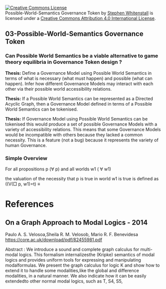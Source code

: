 
<a rel="license" href="http://creativecommons.org/licenses/by/4.0/"><img alt="Creative Commons License" style="border-width:0" src="https://i.creativecommons.org/l/by/4.0/88x31.png" /></a><br /><span xmlns:dct="http://purl.org/dc/terms/" href="http://purl.org/dc/dcmitype/Text" property="dct:title" rel="dct:type">Possible-World-Semantics Governance Token</span> by <a xmlns:cc="http://creativecommons.org/ns#" href="https://github.com/Quality-Assurance-DAO" property="cc:attributionName" rel="cc:attributionURL">Stephen Whitenstall</a> is licensed under a <a rel="license" href="http://creativecommons.org/licenses/by/4.0/">Creative Commons Attribution 4.0 International License</a>.

## 03-Possible-World-Semantics Governance Token

### Can Possible World Semantics be a viable alternative to game theory equilibria in Governance Token design ?

**Thesis:** Define a Governance Model using Possible World Semantics in terms of what is necessary (what must happen) and possible (what can happen). Infer how different Governance Models may interact with each other via their possible world accessibility relations.

**Thesis:** If a Possible World Semantics can be represented as a Directed Acyclic Graph, then a Governance Model defined in terms of a Possible World Semantics can be tokenised.

**Thesis:** If Governance Model using Possible World Semantics can be tokenised this would produce a set of possible Governance Models with a variety of accessibility relations. This means that some Governance Models would be incompatible with others because they lacked a common necessity. This is a feature (not a bug) because it represents the variety of human Governance.

### Simple Overview

For all propositions p (&#8704; p) and all worlds w1 ( &#8704; w1) 

the valuation of the necessity that p is true in world w1 is true is defined as ((V(&#9633; p, w1)=t) &#8801;




# References

## On a Graph Approach to Modal Logics - 2014 
Paulo A. S. Velosoa,Sheila R. M. Velosob, Mario R. F. Benevidesa
https://core.ac.uk/download/pdf/82455981.pdf

Abstract  : We introduce a sound and complete graph calculus for multi-modal logics.  This formalism internalizesthe (Kripke) semantics of modal logics and provides uniform tools for expressing and manipulating modalformulas. We present the graph calculus for logic K and show how to extend it to handle some modalities,like the global and difference modalities, in a natural manner. We also indicate how it can be easily extendedto other normal modal logics, such as T, S4, S5, 
